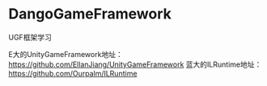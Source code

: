 # DangoGameFramework
UGF框架学习

E大的UnityGameFramework地址：https://github.com/EllanJiang/UnityGameFramework
蓝大的ILRuntime地址：https://github.com/Ourpalm/ILRuntime
